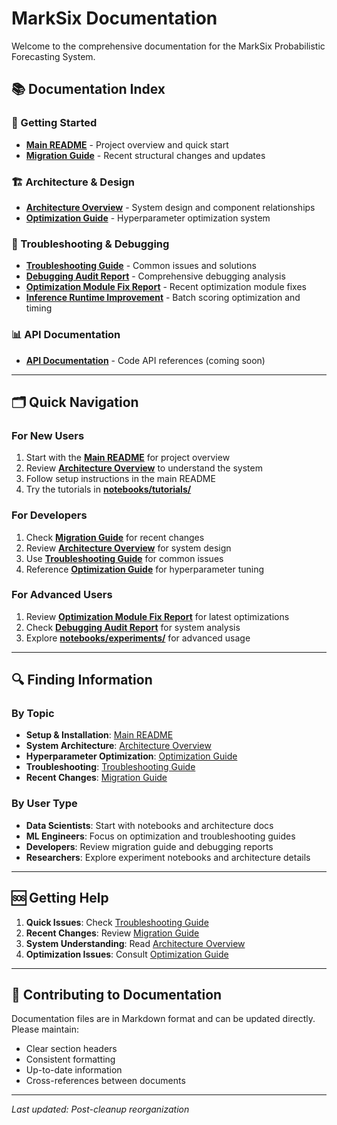 # MarkSix Documentation

Welcome to the comprehensive documentation for the MarkSix Probabilistic Forecasting System.

## 📚 Documentation Index

### 🚀 Getting Started
- **[Main README](../README.md)** - Project overview and quick start
- **[Migration Guide](MIGRATION_GUIDE.md)** - Recent structural changes and updates

### 🏗️ Architecture & Design
- **[Architecture Overview](architecture.md)** - System design and component relationships
- **[Optimization Guide](optimization_guide.md)** - Hyperparameter optimization system

### 🔧 Troubleshooting & Debugging
- **[Troubleshooting Guide](troubleshooting_guide.md)** - Common issues and solutions
- **[Debugging Audit Report](DEBUGGING_AUDIT_REPORT.md)** - Comprehensive debugging analysis
- **[Optimization Module Fix Report](OPTIMIZATION_MODULE_FIXED.md)** - Recent optimization module fixes
- **[Inference Runtime Improvement](INFERENCE_RUNTIME_IMPROVEMENT.md)** - Batch scoring optimization and timing

### 📊 API Documentation
- **[API Documentation](api/)** - Code API references (coming soon)

---

## 🗂️ Quick Navigation

### For New Users
1. Start with the **[Main README](../README.md)** for project overview
2. Review **[Architecture Overview](architecture.md)** to understand the system
3. Follow setup instructions in the main README
4. Try the tutorials in **[notebooks/tutorials/](../notebooks/tutorials/)**

### For Developers
1. Check **[Migration Guide](MIGRATION_GUIDE.md)** for recent changes
2. Review **[Architecture Overview](architecture.md)** for system design
3. Use **[Troubleshooting Guide](troubleshooting_guide.md)** for common issues
4. Reference **[Optimization Guide](optimization_guide.md)** for hyperparameter tuning

### For Advanced Users
1. Review **[Optimization Module Fix Report](OPTIMIZATION_MODULE_FIXED.md)** for latest optimizations
2. Check **[Debugging Audit Report](DEBUGGING_AUDIT_REPORT.md)** for system analysis
3. Explore **[notebooks/experiments/](../notebooks/experiments/)** for advanced usage

---

## 🔍 Finding Information

### By Topic
- **Setup & Installation**: [Main README](../README.md)
- **System Architecture**: [Architecture Overview](architecture.md)
- **Hyperparameter Optimization**: [Optimization Guide](optimization_guide.md)
- **Troubleshooting**: [Troubleshooting Guide](troubleshooting_guide.md)
- **Recent Changes**: [Migration Guide](MIGRATION_GUIDE.md)

### By User Type
- **Data Scientists**: Start with notebooks and architecture docs
- **ML Engineers**: Focus on optimization and troubleshooting guides
- **Developers**: Review migration guide and debugging reports
- **Researchers**: Explore experiment notebooks and architecture details

---

## 🆘 Getting Help

1. **Quick Issues**: Check [Troubleshooting Guide](troubleshooting_guide.md)
2. **Recent Changes**: Review [Migration Guide](MIGRATION_GUIDE.md)
3. **System Understanding**: Read [Architecture Overview](architecture.md)
4. **Optimization Issues**: Consult [Optimization Guide](optimization_guide.md)

---

## 📝 Contributing to Documentation

Documentation files are in Markdown format and can be updated directly. Please maintain:
- Clear section headers
- Consistent formatting
- Up-to-date information
- Cross-references between documents

---

*Last updated: Post-cleanup reorganization*